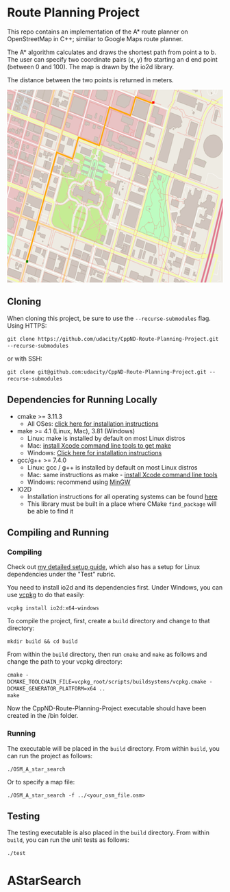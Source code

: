 # Route Planning Project

This repo contains an implementation of the A* route planner on OpenStreetMap in C++; similiar to 
Google Maps route planner.

The A* algorithm calculates and draws the shortest path from point a to b. The user can specify two coordinate pairs (x, y) fro starting an d end point (between 0 and 100). The map is drawn by the io2d library.

The distance between the two points is returned in meters.

<img src="map.png" width="600" height="450" />

## Cloning

When cloning this project, be sure to use the `--recurse-submodules` flag. Using HTTPS:
```
git clone https://github.com/udacity/CppND-Route-Planning-Project.git --recurse-submodules
```
or with SSH:
```
git clone git@github.com:udacity/CppND-Route-Planning-Project.git --recurse-submodules
```

## Dependencies for Running Locally
* cmake >= 3.11.3
  * All OSes: [click here for installation instructions](https://cmake.org/install/)
* make >= 4.1 (Linux, Mac), 3.81 (Windows)
  * Linux: make is installed by default on most Linux distros
  * Mac: [install Xcode command line tools to get make](https://developer.apple.com/xcode/features/)
  * Windows: [Click here for installation instructions](http://gnuwin32.sourceforge.net/packages/make.htm)
* gcc/g++ >= 7.4.0
  * Linux: gcc / g++ is installed by default on most Linux distros
  * Mac: same instructions as make - [install Xcode command line tools](https://developer.apple.com/xcode/features/)
  * Windows: recommend using [MinGW](http://www.mingw.org/)
* IO2D
  * Installation instructions for all operating systems can be found [here](https://github.com/cpp-io2d/P0267_RefImpl/blob/master/BUILDING.md)
  * This library must be built in a place where CMake `find_package` will be able to find it

## Compiling and Running

### Compiling
Check out [my detailed setup guide](https://knowledge.udacity.com/questions/42416), which also has a setup for Linux dependencies under the "Test" rubric. 

You need to install io2d and its dependencies first. Under Windows, you can use [vcpkg](https://github.com/microsoft/vcpkg) to do that easily:

```
vcpkg install io2d:x64-windows
```

To compile the project, first, create a `build` directory and change to that directory:

```
mkdir build && cd build
```
From within the `build` directory, then run `cmake` and `make` as follows and change the path to your vcpkg directory:
```
cmake -DCMAKE_TOOLCHAIN_FILE=vcpkg_root/scripts/buildsystems/vcpkg.cmake -DCMAKE_GENERATOR_PLATFORM=x64 ..
make
```
Now the CppND-Route-Planning-Project executable should have been created in the /bin folder.

### Running
The executable will be placed in the `build` directory. From within `build`, you can run the project as follows:
```
./OSM_A_star_search
```
Or to specify a map file:
```
./OSM_A_star_search -f ../<your_osm_file.osm>
```

## Testing

The testing executable is also placed in the `build` directory. From within `build`, you can run the unit tests as follows:
```
./test
```

# AStarSearch
